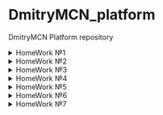 # DmitryMCN_platform
DmitryMCN Platform repository
<details>
<summary>HomeWork №1</summary>

### Настройка локального окружения:
- Установка kubectl
- Запуск кластера minikube (docker драйвер)
- Установка kubernetes-dashboard и k9s
### Задание 1:
> Разберитесь почему все pod в namespace kube-system восстановились после удаления.
- Поды kube-scheduler, kube-controller-manager, etcd, apiserver это static-pods. Они управляются напрямую демоном kubelet на конкретной ноде (kubelet наблюдает за каждым статическим подом и перезапускает его в случае сбоя).
- Под core-dns-\* управляется с помощью ресурса ReplicaSet, цель которого поддерживать стабильный набор реплик пода в любой момент времени.
- Под kube-proxy-\* управляется с помощью ресурса DaemonSet, который гарантирует запуск пода на всех (или некоторых) нодах.
### Задание 2:
> Cоздание Dockerfile, сборка образа, запуск первого пода и т.д.
- Подготовлен Dockerfile, готовый образ запушен в публичный Container Registry (Docker Hub).
- Создан манифест первого пода, добавлен init-контейнер для генерации index.html. Используем kubectl port-forward для проброса и проверяем стартовую страницу.
### Как запустить проект:
- В директории kubernetes-intro выполнить:
<pre>
kubectl apply -f web-pod.yaml
kubectl port-forward --address 0.0.0.0 pod/web-app 8000:8000
</pre>
Для микросервиса frontend
<pre>
kubectl apply -f frontend-pod-healthy.yaml
</pre>
### Как проверить работоспособность:
<pre>kubectl port-forward --address 0.0.0.0 pod/web-app 8000:8000
</pre>
- Перейти по ссылке http://localhost:8000
### Задание со \*:
> Запуск микросервиса frontend, исправление ошибки при старте пода.
- Под frontend не запускается, в логах ошибка `'panic: environment variable "PRODUCT_CATALOG_SERVICE_ADDR" not set'`. Добавляем необходимые переменные.
</details>

<details>
<summary>HomeWork №2</summary>

### Настройка локального окружения:
- Запуск кластера kind
### Что было сделано
- Учимся запускать поды с помощью контроллеров k8s. Попробовал в деле ReplicaSet, Deployment и DaemonSet.
Контроллеры используют селекторы по меткам (labels) для создания и управления подами. С помощью ReplicaSet можно быстро увеличить/уменьшить (scale) кол-во необходимых реплик пода.
Контроллер Deployment использует ReplicaSet для более гибкого управления подами. Например он позволяет управлять стратегией развертывания. Можно сделать откат в случае проблем (команда rollout undo).
DaemonSet запускает по одному экземпляру пода на каждой ноде.
- Подготовлен манифест для запуска node-exporter на всех нодах кластера.
> ReplicaSet. Определите, что необходимо добавить в манифест, исправьте его и примените вновь. 
- Не хватает селектора для меток (missing required field "selector" in io.k8s.api.apps.v1.ReplicaSetSpec) и переменных сервиса
> Почему обновление ReplicaSet не повлекло обновление запущенных pod?
- ReplicaSet поддерживает нужное кол-во подов, но не следит за обновлением их конфигурации.
> Найдите способ модернизировать свой DaemonSet таким образом, чтобы Node Exporter был развернут как на master, так и на worker нодах.
- Используем св-во tolerations: operator: "Exists"
### Как запустить проект:
- В директории kubernetes-controllers выполнить:
<pre>
kubectl apply -f frontend-deployment.yaml
kubectl apply -f paymentservice-deployment.yaml
</pre>
### Как проверить работоспособность:
<pre>kubectl get deploy,rs,po</pre>
### Задание со \*:
Запускаем деплой Node Exporter:
<pre>kubectl apply -f node-exporter-daemonset.yaml</pre>
- В манифесте мы сперва создаем namespace "monitoring", service account и role. Роль связывается с service account с помощью объекта rolebinding. Далее создаем daemonset.
- Проверяем, что node-exporter отдает метрики:
<pre>
kubectl port-forward <имя любого pod в DaemonSet>
curl localhost:9100/metrics
</pre>
</details>

<details>
<summary>HomeWork №3</summary>

### Что было сделано
Созданы service accounts с различными правами в рамках кластера.
### Как запустить проект:
- В директории kubernetes-security выполнить:
<pre>
kubectl apply -f task01/ 
kubectl apply -f task02/
kubectl apply -f task03/
</pre>
### Как проверить работоспособность:
<pre>
kubectl auth can-i get po -n kube-system --as system:serviceaccount:default:bob
kubectl auth can-i create po -n dev --as system:serviceaccount:dev:jane
kubectl auth can-i get po -n dev --as system:serviceaccount:dev:ken
kubectl auth can-i create po -n dev --as system:serviceaccount:dev:ken
</pre>
</details>

<details>
<summary>HomeWork №4</summary>

### Что было сделано
#### Добавление проверок Pod, создание объекта Deployment, добавление сервисов в кластер (ClusterIP), включение режима балансировки IPVS
- Добавляем проверку readinessProbe. Проверяем, что под запустился
<pre>
kubectl apply -f kubernetes-intro/web-pod.yaml --force
kubectl describe pod/web-app
</pre>
<pre>
Conditions:
  Type              Status
  Initialized       True 
  Ready             False 
  ContainersReady   False 
  PodScheduled      True
</pre>
<pre>
Warning  Unhealthy  48s (x60 over 10m)  kubelet, minikube  Readiness probe failed: Get http://172.17.0.3:80/index.html: dial tcp 172.17.0.3:80: connect: connection refused
</pre>
Прод не прошел readiness-пробу
- Добавляем проверку livenessProbe.
<pre>
livenessProbe:
  tcpSocket: { port: 8000 }
</pre>
> Почему следующая конфигурация валидна, но не имеет смысла? 
> 1. livenessProbe:
>   exec:
>     command:
>       - 'sh'
>       - '-c'
>       - 'ps aux | grep my_web_server_process'

Такая проверка всегда будет завершаться с кодом выхода 0, т.к. grep найдет сам процесс grep. Кроме того задача livenessProbe удостовериться, что приложение работает корреектно. Наличие запущенного процесса не всегда гарантирует это.
> 2. Бывают ли ситуации, когда она все-таки имеет смысл?

Для начала нужно убрать grep из вывода: - 'ps aux | grep my_web_server_process | grep -v grep'. Возможно имеет смысл, если это какое-то статичное приложение и достаточно проверять только запущенный процесс.
- Создаем Deployment для пода, смотрим что получилось.
<pre>kubectl describe deployment web</pre>
<pre>
Conditions:
  Type           Status  Reason
  ----           ------  ------
  Available      False   MinimumReplicasUnavailable
  Progressing    True    ReplicaSetUpdated
</pre>
- Исправляем ошибку в манифесте, проверяем состояние Deployment
<pre>
Conditions:
  Type           Status  Reason
  ----           ------  ------
  Available      True    MinimumReplicasAvailable
  Progressing    True    NewReplicaSetAvailable
</pre>
- Пробуем разные варианты maxSurge и maxUnavailable
maxSurge=0 и maxUnavailable=0: The Deployment "web" is invalid: ... - такой вариант является ощибкой.
- Создаем мервис ClusterIP
<pre>
kubectl get svc web-svc-cip -owide
NAME          TYPE        CLUSTER-IP      EXTERNAL-IP   PORT(S)   AGE    SELECTOR
web-svc-cip   ClusterIP   10.102.59.144   <none>        80/TCP    117s   app=web
</pre>
- Включаем IPVS, проверяем правила iptables.
- Устанавливаем MetalL, создаем ConfigMap
<pre>
kubectl --namespace metallb-system get all
NAME                            READY   STATUS             RESTARTS   AGE
pod/controller-fb659dc8-49x5d   0/1     ErrImagePull       0          51s
pod/speaker-p729h               0/1     ImagePullBackOff   0          51s

NAME                     DESIRED   CURRENT   READY   UP-TO-DATE   AVAILABLE   NODE SELECTOR                 AGE
daemonset.apps/speaker   1         1         0       1            0           beta.kubernetes.io/os=linux   51s

NAME                         READY   UP-TO-DATE   AVAILABLE   AGE
deployment.apps/controller   0/1     1            0           51s

NAME                                  DESIRED   CURRENT   READY   AGE
replicaset.apps/controller-fb659dc8   1         1         0       51s

echo 'apiVersion: v1
kind: ConfigMap
metadata:
  namespace: metallb-system
  name: config
data:
  config: |
    address-pools:
      - name: default
        protocol: layer2
        addresses:
          - "172.17.255.1-172.17.255.255"' > kubernetes-networks/metallb-config.yaml
kubectl apply -f kubernetes-networks/metallb-config.yaml
cp kubernetes-networks/web-svc-{cip,lb}.yaml
</pre>
- Проверяем конфигурацию
<pre>
{"caller":"service.go:114","event":"ipAllocated","ip":"172.17.255.1","msg":"IP address assigned by controller","service":"default/web-svc-lb","ts":"2021-07-17T19:59:16.59910729Z"}
kubectl describe svc web-svc-lb
Name:                     web-svc-lb
Namespace:                default
Labels:                   <none>
Annotations:              <none>
Selector:                 app=web
Type:                     LoadBalancer
IP Families:              <none>
IP:                       10.96.56.237
IPs:                      10.96.56.237
LoadBalancer Ingress:     172.17.255.1
Port:                     <unset>  80/TCP
TargetPort:               8000/TCP
NodePort:                 <unset>  30968/TCP
Endpoints:                172.17.0.11:8000,172.17.0.12:8000,172.17.0.13:8000
Session Affinity:         None
External Traffic Policy:  Cluster
Events:                   <none>

sudo ip route add 172.17.255.0/24 via 192.168.49.2
curl http://172.17.255.1
</pre>
- Создаем сервис типа LoadBalancer для доступа к CoreDNS снаружи кластера
<pre>
kubectl get svc -n kube-system
NAME          TYPE           CLUSTER-IP       EXTERNAL-IP    PORT(S)                  AGE
dns-tcp-svc   LoadBalancer   10.103.171.229   172.17.255.5   53:30242/TCP             30s
dns-udp-svc   LoadBalancer   10.99.88.169     172.17.255.5   53:32288/UDP             35s
kube-dns      ClusterIP      10.96.0.10       <none>         53/UDP,53/TCP,9153/TCP   15d

nslookup web.default.cluster.local 172.17.255.5
</pre>
- Применяем манифест для ingress-nginx, создаем манифест для сервиса с типом LoadBalancer. Приверяем ip, назначенный ему MetalLB. Пробуем Curl.
<pre>
kubectl apply -f kubernetes-networks/nginx-lb.yaml
kubectl get svc ingress-nginx -n ingress-nginx
</pre>
> ingress-nginx   LoadBalancer   10.97.41.211   172.17.255.2   80:32741/TCP,443:32715/TCP   5m8s
<pre>
Проверяем: curl http://172.17.255.2
Видим, что nginx отвечает.
</pre>
- Создание Headless-сервиса. Проверяем, что ClusterIP для сервиса web-svc не назначен.
kubectl apply -f  kubernetes-networks/web-svc-headless.yaml
kubectl get svc web-svc

web-svc   ClusterIP   None         <none>        80/TCP    87s

- Настроим наш ingress-прокси, создав манифест с ресурсом Ingress.
При этом есть ряд проблем:
<pre>
Warning: networking.k8s.io/v1beta1 Ingress is deprecated in v1.19+, unavailable in v1.22+; use networking.k8s.io/v1 Ingress
Error from server (InternalError): error when creating "kubernetes-networks/web-ingress.yaml": Internal error occurred: failed calling webhook "validate.nginx.ingress.kubernetes.io": an error on the server ("") has prevented the request from succeeding
</pre>
Изменил версию апи и структуру манифеста под networking.k8s.io/v1. Также удалил ValidatingWebhookConfiguration, как самое простое решение проблемы
<pre>
kubectl delete -A ValidatingWebhookConfiguration ingress-nginx-admission
</pre>
Проверяем наш созданный ingress/web
<pre>
kubectl describe ingress/web
Name:             web
Namespace:        default
Address:          192.168.49.2
Default backend:  default-http-backend:80 (<error: endpoints "default-http-backend" not found>)
Rules:
  Host        Path  Backends
  ----        ----  --------
  *
              /web   web-svc:8000 (172.17.0.11:8000,172.17.0.12:8000,172.17.0.13:8000)
Annotations:  nginx.ingress.kubernetes.io/rewrite-target: /
Events:
  Type    Reason  Age                    From                      Message
  ----    ------  ----                   ----                      -------
  Normal  Sync    8m59s (x2 over 9m24s)  nginx-ingress-controller  Scheduled for sync
</pre>
При этом есть ошибка `default-http-backend:80 (<error: endpoints "default-http-backend" not found>)`
Добавляем defaultBackend
<pre>
defaultBackend:
  service:
    name: web-svc
    port:
      number: 80
</pre>
- Создаем сервис и ingress для Dashboard
- Создаем канареечное развертывание с помощью ingress-nginx
Проверяем:
<pre>
curl -k https://172.17.255.1/canary/
curl -H 'test-header: true' -k https://172.17.255.1/canary/
</pre>
</details>

<details>
<summary>HomeWork №5</summary>

### Что было сделано
#### Добавлены манифесты для StatefulSet с Minio. Авторизационные данные перемещены в secrets.
> Поместите данные в secrets и настройте конфигурацию на их использование.
- Кодируем переменные в base64, редактируем и применяем манифесты.
<pre>
echo -n 'minio' | base64
echo -n 'minio123' | base64
kubectl apply -f minio-secret.yaml
kubectl apply -f minio-statefulset.yaml
</pre>
</details>

<details>
<summary>HomeWork №6</summary>

### Что было сделано
#### * Создан k8s кластер в GCP.
#### * Установлены helm чарты nginx-ingress, cert-manager, chartmuseum, harbor.
#### * Создание helm чарта для приложения hipster-shop, шаблонизация, helm-secrets.
#### * Работа с утилитой Kubecfg.
#### * Инструмент Kustomize.

### Cert-manager

- Устанавливаем helm chart cert-manager. Проверяем, что все работает корректно по инструкции https://cert-manager.io/docs/installation/verify/
<pre>
helm install cert-manager jetstack/cert-manager --namespace cert-manager --create-namespace --set installCRDs=true
kubectl apply -f kubernetes-templating/cert-manager/test-resources.yaml
kubectl describe certificate -n cert-manager-test
</pre>
<pre>
Events:
 Normal  Issuing    18s   cert-manager  The certificate has been successfully issued
</pre>
> Изучите cert-manager, и определите, что еще требуется установить для корректной работы
Смотрим документацию:
> The first thing you’ll need to configure after you’ve installed cert-manager is an issuer which you can then use to issue certificates.
Создаем ACME issuer Let's Encrypt. Сделаем его глобальным для кластера (kind: ClusterIssuer).
<pre>
kubectl apply -f kubernetes-templating/cert-manager/cluster-issuer.yaml
</pre>

### Chartmuseum

- Устанавливаем helm chart chartmuseum. Проверим, что release chartmuseum установился
<pre>
helm upgrade --install chartmuseum stable/chartmuseum --wait --namespace=chartmuseum -f kubernetes-templating/chartmuseum/values.yaml
helm ls -n chartmuseum
</pre>
Проверяем в браузере - сертификат валиден.
![CHARTMUSEUM-CERT](https://github.com/otus-kuber-2021-06/DmitryMCN_platform/blob/kubernetes-templating/kubernetes-templating/chartmuseum-cert.png?raw=true)

Далее нужно выполнить ряд действий в GCP:

Создаем Service account (см .https://cloud.google.com/docs/authentication/getting-started)
> export GOOGLE_APPLICATION_CREDENTIALS=$HOME/sustained-vial-321511-74daedfac94f.json

Создаем google storage bucket (см. https://cloud.google.com/storage/docs/creating-buckets)

Качаем бинарь chartmuseum и запускаем
<pre>
curl -LO https://s3.amazonaws.com/chartmuseum/release/latest/bin/linux/amd64/chartmuseum
chartmuseum --debug --port=8080   --storage="google"   --storage-google-bucket="my-gcs-chartmuseum-bucket"   --storage-google-prefix=""

2021-08-01T19:55:10.962+0300	DEBUG	Fetching chart list from storage	{"repo": ""}
2021-08-01T19:55:11.164+0300	DEBUG	No change detected between cache and storage	{"repo": ""}
2021-08-01T19:55:11.164+0300	INFO	Starting ChartMuseum	{"port": 8080}
</pre>

Далее устанавливаем плагин helm-push https://github.com/chartmuseum/helm-push. Добавляем репозиторий
<pre>
helm repo add chartmuseum http://localhost:8080
</pre>

Пушим тестовый чарт
<pre>
helm push frontend/ chartmuseum
Pushing frontend-0.1.0.tgz to chartmuseum...
Done.
</pre>

Проверяем, что чарт доступен в репозитории
<pre>
curl http://localhost:8080/api/charts
{"frontend":[{"name":"frontend","version":"0.1.0","description":"A Helm chart for Kubernetes","apiVersion":"v2","appVersion":"1.16.0","type":"application","urls":["charts/frontend-0.1.0.tgz"],"created":"2021-08-01T16:57:36.577Z","digest":"844d3afde2d58b3534e1b85d9ab26059d33a69ad65c44a415dda41d6b5479eda"}]}
</pre>

Устанавливаем чарт в кластер
<pre>
helm install frontend chartmuseum/frontend --create-namespace -n dev
W0802 12:28:35.421029 3175311 warnings.go:70] networking.k8s.io/v1beta1 Ingress is deprecated in v1.19+, unavailable in v1.22+; use networking.k8s.io/v1 Ingress
W0802 12:28:37.557695 3175311 warnings.go:70] networking.k8s.io/v1beta1 Ingress is deprecated in v1.19+, unavailable in v1.22+; use networking.k8s.io/v1 Ingress
NAME: frontend
LAST DEPLOYED: Mon Aug  2 12:28:34 2021
NAMESPACE: dev
STATUS: deployed
REVISION: 1
TEST SUITE: None

kubectl get po -n dev
NAME                         READY   STATUS    RESTARTS   AGE
front-end-7b8bcd59cb-hlhnv   1/1     Running   0          37s
</pre>

Удаляем чарт и ns
<pre>
helm uninstall frontend -n dev && kubectl delete ns dev
</pre>

### Harbor

- Устанавливаем helm chart harbor.
<pre>
helm repo add harbor https://helm.goharbor.io
kubectl create ns harbor
helm install harbor harbor/harbor --wait --namespace=harbor -f kubernetes-templating/harbor/values.yaml

NAME: harbor
LAST DEPLOYED: Sat Aug  7 16:04:12 2021
NAMESPACE: harbor
STATUS: deployed
REVISION: 1
TEST SUITE: None
</pre>

Проверяем в браузере - сертификат валиден.
![HARBOR-CERT](https://github.com/otus-kuber-2021-06/DmitryMCN_platform/blob/kubernetes-templating/kubernetes-templating/harbor-cert.jpeg?raw=true)

#### * Создание helm чарта для приложения hipster-shop, шаблонизация, helm-secrets.
- Создаем свой helm chart. Устанавливаем и проверяем работу UI.
<pre>
kubectl port-forward -n hipster-shop frontend-5c6dcc58c-mkm4v 8080:8080
</pre>

- Устанавливаем плагин helm-secrets, добавляем секрет для приложения frontend
<pre>
helm plugin install https://github.com/jkroepke/helm-secrets --version v3.8.2
helm secrets upgrade --install frontend kubernetes-templating/frontend --namespace hipster-shop -f kubernetes-templating/frontend/values.yaml -f kubernetes-templating/frontend/secrets.yaml
kubectl get secret secret -n hipster-shop -o yaml
</pre>

> Поместите все получившиеся helm chart's в ваш установленный harbor в публичный проект.
Добавляем registry, пушим чарты
<pre>
helm registry login harbor.34.66.149.53.nip.io

helm chart save kubernetes-templating/frontend/ harbor.34.66.149.53.nip.io/templating/frontend:0.0.1
ref:     harbor.34.66.149.53.nip.io/templating/frontend:0.0.1
digest:  eccb93986c0c9a63b7fe0a5449ab56d564697fa379f5392a1e8e16ab2e230c9b
size:    2.7 KiB
name:    frontend
version: 0.1.0
0.0.1: saved

helm chart push harbor.34.66.149.53.nip.io/templating/frontend:0.0.1
The push refers to repository [harbor.34.66.149.53.nip.io/templating/frontend]
ref:     harbor.34.66.149.53.nip.io/templating/frontend:0.0.1
digest:  a8b6da66d26c14f51778663a59e95e33b6475cc4b67f3e10ebc07c06dbe3ec4c
size:    2.7 KiB
name:    frontend
version: 0.1.0
0.0.1: pushed to remote (1 layer, 2.7 KiB total)
</pre>
Тоже самое для hipster-shop. Теперь чарты доступны в хранилище.

![HARBOR](https://github.com/otus-kuber-2021-06/DmitryMCN_platform/blob/kubernetes-templating/kubernetes-templating/harbor.png?raw=true)

#### Работа с утилитой Kubecfg.

Проверим, что манифесты генерируются корректно и установим их:
<pre>
kubecfg show services.jsonnet
kubecfg update kubernetes-templating/kubecfg/services.jsonnet --namespace hipster-shop 
INFO  Validating deployments paymentservice
INFO  validate object "apps/v1, Kind=Deployment"
INFO  Validating services paymentservice
INFO  validate object "/v1, Kind=Service"
INFO  Validating deployments shippingservice
INFO  validate object "apps/v1, Kind=Deployment"
INFO  Validating services shippingservice
INFO  validate object "/v1, Kind=Service"
INFO  Fetching schemas for 4 resources
INFO  Creating services paymentservice
INFO  Creating services shippingservice
INFO  Creating deployments paymentservice
INFO  Creating deployments shippingservice
</pre>

#### Инструмент Kustomize

Проверка усстановки на выбранное окружение. В данном случае dev:
<pre>
kubectl apply --dry-run=server -k kubernetes-templating/kustomize/overrides/hipster-shop/
service/dev-adservice created (server dry run)
deployment.apps/dev-adservice created (server dry run)
</pre>

</details>

<details>
<summary>HomeWork №7</summary>

### Что было сделано
#### * Созданы CRD и СR.
#### * Запущен оператор, который работает с данным СR.
#### * Сделан деплой оператора в k8s.

- Применяем манифест Custom Resource Definitions.
<pre>
$ kubectl apply -f deploy/crd.yml
The CustomResourceDefinition "mysqls.otus.homework" is invalid: spec.versions[0].schema.openAPIV3Schema: Required value: schemas are required
</pre>
Получаем ошибку. Манифест устарел, в доументации указано:
> With apiextensions.k8s.io/v1 the definition of a structural schema is mandatory for CustomResourceDefinitions

Добавляем схему, деплоим повторно.

> Задание: добавьте описание обязательный полей в CustomResourceDefinition. 

Добавляем через блок required.

> Вопрос: почему объект создался, хотя мы создали CR, до того, как запустили контроллер?

Работает reconciliation loop: контроллер периодически получает актуальное состояние и сравнивает его с желаемым

> Добавьте в README вывод комманды kubectl get jobs (там должны быть успешно выполненные backup и restore job)
<pre>
$ kubectl get jobs
NAME                         COMPLETIONS   DURATION   AGE
backup-mysql-instance-job    1/1           2s         2m11s
restore-mysql-instance-job   1/1           20s        103s
</pre>

> Приложите вывод при запущенном MySQL:
<pre>
$ export MYSQLPOD=$(kubectl get pods -l app=mysql-instance -o jsonpath="{.items[\*].metadata.name}")
$ kubectl exec -it $MYSQLPOD -- mysql -potuspassword -e "select * from test;" otus-database
mysql: [Warning] Using a password on the command line interface can be insecure.
+----+-------------+
| id | name        |
+----+-------------+
|  1 | some data   |
|  2 | some data-2 |
+----+-------------+
</pre>

> Задание со \* (1). Исправить контроллер, чтобы он писал в status subresource

Добавлен return для функции mysql_on_create

<pre>
$ kubectl describe mysqls.otus.homework mysql-instance | grep -A 2 Status
Status:
  mysql_on_create:
    Message:  mysql-instance created with restore-job
</pre>

> Задание со \* (2).
> Добавить в контроллер логику обработки изменений CR. Например, реализовать смену пароля от MySQL. Показать, что код работает

Пример:
<pre>
$ kubectl exec -it $MYSQLPOD -- mysql -potuspassword -e "select * from test;" otus-database
mysql: [Warning] Using a password on the command line interface can be insecure.
+----+-------------+
| id | name        |
+----+-------------+
|  1 | some data   |
|  2 | some data-2 |
+----+-------------+
</pre>
Меняем пароль в CR MySQL
<pre>
$ kubectl patch ms --type=merge mysql-instance -p '{"spec":{"password":"otuspassword555"}}'
mysql.otus.homework/mysql-instance patched
</pre>
Делаем еще один select со старым паролем.
<pre>
$ kubectl exec -it $MYSQLPOD -- mysql -potuspassword -e "select * from test;" otus-database
mysql: [Warning] Using a password on the command line interface can be insecure.
ERROR 1045 (28000): Access denied for user 'root'@'localhost' (using password: YES)
command terminated with exit code 1
</pre>
И теперь с новым
<pre>
$ kubectl exec -it $MYSQLPOD -- mysql -potuspassword555 -e "select * from test;" otus-database
mysql: [Warning] Using a password on the command line interface can be insecure.
+----+-------------+
| id | name        |
+----+-------------+
|  1 | some data   |
|  2 | some data-2 |
+----+-------------+
</pre>
> Объяснить, что он делает

Оператор использует фреймворк Kopf. Добавляем обработчик для обновления нашего кастомного ресурса: <b>@kopf.on.update('otus.homework', 'v1', 'mysqls')</b>. (см. https://kopf.readthedocs.io/en/latest/walkthrough/updates). В функции необходимые параметры получаем из дополнительных агрументов ** kwargs. Если пароль не менялся (например в CR менялось что-то другое), то выходим по return. Если пароль изменился забираем список подов в данном ns фильтруя по label_selector. В цикле идем по нужным подам и меняем пароль с помощью функции stream из модуля kubernetes
@kopf.on.update('otus.homework', 'v1', 'mysqls')
<pre>
# Функция, которая будет запускаться при изменении объектов тип MySQL
# Умеет менять только пароль для всех подов CustomResource
def mysql_on_update(spec, status, namespace, logger, **kwargs):
    name = kwargs['name']
    try:
        old_password = kwargs['old']['spec']['password']
        new_password = kwargs['new']['spec']['password']
        if new_password == old_password:
            return
    except kopf.PermanentError("Password must be set"):
        return
    api = kubernetes.client.CoreV1Api()
    pods = api.list_namespaced_pod(namespace=namespace, label_selector='app='+name).items
    for pod in pods:
        name = pod.metadata.name
        exec_command = [
            '/bin/sh',
            '-c',
            'mysql -p'+old_password+' -e "ALTER USER \'root\'@\'localhost\' IDENTIFIED BY \''+new_password+'\'"']
        resp = stream(api.connect_get_namespaced_pod_exec,
                      name,
                      namespace,
                      command=exec_command,
                      stderr=True, stdin=False,
                      stdout=True, tty=False)
        print("Response: " + resp)
</pre>
</details>
